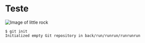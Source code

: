 # Teste
![Image of little rock](https://img.nimo.tv/t/2429511697070/202201301643501996443_2429511697070_avatar.png/w180_l0/img.png)

```
$ git init
Initialized empty Git repository in back/run/runrun/runrunrun
```
